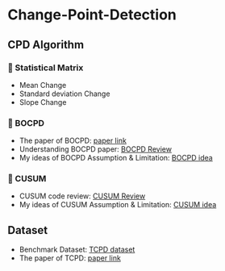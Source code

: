 # Change-Point-Detection

## CPD Algorithm 

### 🔗 Statistical Matrix
* Mean Change
* Standard deviation Change
* Slope Change

### 🔗 BOCPD
* The paper of BOCPD: [paper link](https://arxiv.org/abs/0710.3742)
* Understanding BOCPD paper: [BOCPD Review](https://even-hickory-474.notion.site/Version-2-Understanding-BOCPD-Applying-BOCPD-to-Financial-Data-e8bfd604f9774924b99c7cf52a1d1ac1?pvs=4)
* My ideas of BOCPD Assumption & Limitation: [BOCPD idea](https://even-hickory-474.notion.site/Related-Work-BOCPD-limitation-78803cfde745453d85ba4170d23ec991?pvs=4)

### 🔗 CUSUM
* CUSUM code review: [CUSUM Review](https://even-hickory-474.notion.site/CUSUM-Code-Review-9b1e7984072f486b9dad8d19c111ea5e?pvs=4)
* My ideas of CUSUM Assumption & Limitation: [CUSUM idea](https://even-hickory-474.notion.site/Related-Work-CUSUM-limitation-a27d22cbaa3a4f57802c643bb2f74c11?pvs=4)

## Dataset
* Benchmark Dataset: [TCPD dataset](https://github.com/alan-turing-institute/TCPD/blob/master/annotations.json) 
* The paper of TCPD: [paper link](https://arxiv.org/abs/2003.06222)
